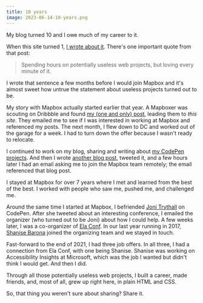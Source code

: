 ```yaml
---
title: 10 years
image: 2023-06-14-10-years.png
---
```


My blog turned 10 and I owe much of my career to it.

When this site turned 1, [I wrote about it](/notes/happy-birthday/). There's one important quote from that post:

> Spending hours on potentially useless web projects, but loving every minute of it.

I wrote that sentence a few months before I would join Mapbox and it's almost sweet how untrue the statement about useless projects turned out to be.

My story with Mapbox actually started earlier that year. A Mapboxer was scouting on Dribbble and found [my (one and only) post](https://dribbble.com/shots/1365696-Accordion-Nav), leading them to _this site_. They emailed me to see if I was interested in working at Mapbox and referenced my posts. The next month, I flew down to DC and worked out of the garage for a week. I had to turn down the offer because I wasn't ready to relocate.

I continued to work on my blog, sharing and writing about [my CodePen projects](/tags/#codepen). And then I wrote [another blog post](/code/dry-yaml/), tweeted it, and a few hours later I had an email asking me to join the Mapbox team remotely; the email referenced that blog post.

I stayed at Mapbox for over 7 years where I met and learned from the best of the best. I worked with people who saw me, pushed me, and challenged me.

Around the same time I started at Mapbox, I befriended [Joni Trythall](https://jonitrythall.com/) on CodePen. After she tweeted about an interesting conference, I emailed the organizer (who turned out to be Joni) about how I could help. A few weeks later, I was a co-organizer of [Ela Conf](/notes/ela-conf/). In our last year running in 2017, [Shanise Barona](https://shanisebarona.com/) joined the organizing team and we stayed in touch.

Fast-forward to the end of 2021, I had three job offers. In all three, I had a connection from Ela Conf, with one being Shanise. Shanise was working on Accessibility Insights at Microsoft, which was the job I wanted but didn't think I would get. And then I did.

Through all those potentially useless web projects, I built a career, made friends, and, most of all, grew up right here, in plain HTML and CSS.

So, that thing you weren't sure about sharing? Share it.
